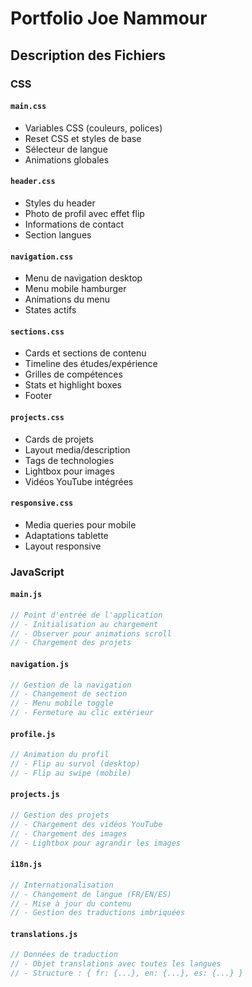 # Portfolio Joe Nammour

## Description des Fichiers

### CSS

#### `main.css`
- Variables CSS (couleurs, polices)
- Reset CSS et styles de base
- Sélecteur de langue
- Animations globales

#### `header.css`
- Styles du header
- Photo de profil avec effet flip
- Informations de contact
- Section langues

#### `navigation.css`
- Menu de navigation desktop
- Menu mobile hamburger
- Animations du menu
- States actifs

#### `sections.css`
- Cards et sections de contenu
- Timeline des études/expérience
- Grilles de compétences
- Stats et highlight boxes
- Footer

#### `projects.css`
- Cards de projets
- Layout media/description
- Tags de technologies
- Lightbox pour images
- Vidéos YouTube intégrées

#### `responsive.css`
- Media queries pour mobile
- Adaptations tablette
- Layout responsive

### JavaScript

#### `main.js`
```javascript
// Point d'entrée de l'application
// - Initialisation au chargement
// - Observer pour animations scroll
// - Chargement des projets
```

#### `navigation.js`
```javascript
// Gestion de la navigation
// - Changement de section
// - Menu mobile toggle
// - Fermeture au clic extérieur
```

#### `profile.js`
```javascript
// Animation du profil
// - Flip au survol (desktop)
// - Flip au swipe (mobile)
```

#### `projects.js`
```javascript
// Gestion des projets
// - Chargement des vidéos YouTube
// - Chargement des images
// - Lightbox pour agrandir les images
```

#### `i18n.js`
```javascript
// Internationalisation
// - Changement de langue (FR/EN/ES)
// - Mise à jour du contenu
// - Gestion des traductions imbriquées
```

#### `translations.js`
```javascript
// Données de traduction
// - Objet translations avec toutes les langues
// - Structure : { fr: {...}, en: {...}, es: {...} }
```